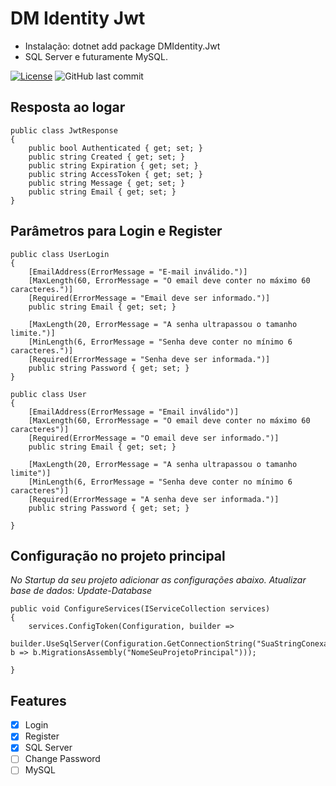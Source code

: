 # DM Identity Jwt

* Instalação: dotnet add package DMIdentity.Jwt
* SQL Server e futuramente MySQL.

[![License](https://img.shields.io/github/license/jdouglasmendes/DMIdentity)](https://github.com/JDouglasMendes/DMIdentity/blob/master/LICENSE)
![GitHub last commit](https://img.shields.io/github/last-commit/JDouglasMendes/DMIdentity)

## Resposta ao logar
    public class JwtResponse
    {
        public bool Authenticated { get; set; }
        public string Created { get; set; }
        public string Expiration { get; set; }
        public string AccessToken { get; set; }
        public string Message { get; set; }
        public string Email { get; set; }
    }

## Parâmetros para Login e Register

    public class UserLogin
    {
        [EmailAddress(ErrorMessage = "E-mail inválido.")]
        [MaxLength(60, ErrorMessage = "O email deve conter no máximo 60 caracteres.")]
        [Required(ErrorMessage = "Email deve ser informado.")]
        public string Email { get; set; }

        [MaxLength(20, ErrorMessage = "A senha ultrapassou o tamanho limite.")]
        [MinLength(6, ErrorMessage = "Senha deve conter no mínimo 6 caracteres.")]
        [Required(ErrorMessage = "Senha deve ser informada.")]
        public string Password { get; set; }
    }

    public class User
    {        
        [EmailAddress(ErrorMessage = "Email inválido")]
        [MaxLength(60, ErrorMessage = "O email deve conter no máximo 60 caracteres")]
        [Required(ErrorMessage = "O email deve ser informado.")]
        public string Email { get; set; }

        [MaxLength(20, ErrorMessage = "A senha ultrapassou o tamanho limite")]
        [MinLength(6, ErrorMessage = "Senha deve conter no mínimo 6 caracteres")]
        [Required(ErrorMessage = "A senha deve ser informada.")]
        public string Password { get; set; }
        
    }

## Configuração no projeto principal
*No Startup da seu projeto adicionar as configurações abaixo.* 
*Atualizar base de dados: Update-Database*

    public void ConfigureServices(IServiceCollection services)
    {
        services.ConfigToken(Configuration, builder =>
            builder.UseSqlServer(Configuration.GetConnectionString("SuaStringConexao"), b => b.MigrationsAssembly("NomeSeuProjetoPrincipal")));            
        
    }

## Features
* [X] Login
* [x] Register
* [x] SQL Server
* [ ] Change Password
* [ ] MySQL
